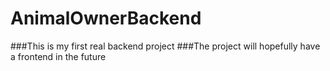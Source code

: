 # AnimalOwnerBackend

###This is my first real backend project
###The project will hopefully have a frontend in the future
